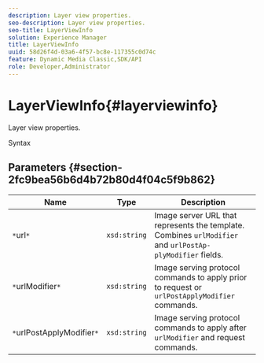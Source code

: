 ```yaml
---
description: Layer view properties.
seo-description: Layer view properties.
seo-title: LayerViewInfo
solution: Experience Manager
title: LayerViewInfo
uuid: 58d26f4d-03a6-4f57-bc8e-117355c0d74c
feature: Dynamic Media Classic,SDK/API
role: Developer,Administrator
---
```


# LayerViewInfo{#layerviewinfo}

Layer view properties.

 Syntax 

## Parameters {#section-2fc9bea56b6d4b72b80d4f04c5f9b862}

|  Name  | Type  | Description  |
|---|---|---|
|  `*`url`*`  | `xsd:string`  |Image server URL that represents the template. Combines `urlModifier` and `urlPostAp- plyModifier` fields.  |
|  `*`urlModifier`*`  | `xsd:string`  |Image serving protocol commands to apply prior to request or `urlPostApplyModifier` commands.  |
|  `*`urlPostApplyModifier`*`  | `xsd:string`  |Image serving protocol commands to apply after `urlModifier` and request commands.  |

